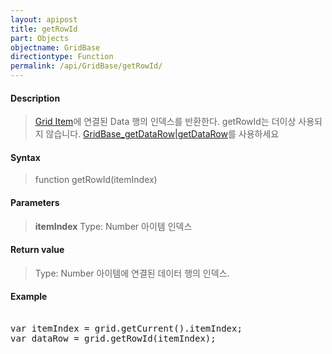```yaml
---
layout: apipost
title: getRowId
part: Objects
objectname: GridBase
directiontype: Function
permalink: /api/GridBase/getRowId/
---
```



#### Description

> [Grid Item](/api/GridBase/)에 연결된 Data 행의 인덱스를 반환한다. 
> getRowId는 더이상 사용되지 않습니다. [GridBase_getDataRow\|getDataRow](/api/GridBase/)를 사용하세요

#### Syntax

> function getRowId(itemIndex)

#### Parameters

> **itemIndex**
> Type: Number
> 아이템 인덱스

#### Return value

> Type: Number
> 아이템에 연결된 데이터 행의 인덱스.

#### Example

<pre class="prettyprint">

var itemIndex = grid.getCurrent().itemIndex;
var dataRow = grid.getRowId(itemIndex);

</pre>




